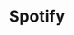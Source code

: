 ---
link: "https://open.spotify.com/user/tywayne"
title: Spotify
layout: null
permalink: null
order: 5
---